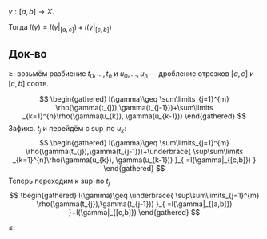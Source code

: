 $\gamma:[a,b]\to X$.

Тогда $l(\gamma)=l(\gamma \bigg|_{[a,c]}^{})+l(\gamma \bigg|_{[c,b]}^{})$
## Док-во

$\geq$: возьмём разбиение $t_{0}, \dots, t_{n}$ и $u_{0}, \dots, u_{n}$ — дробление отрезков $[a, c]$ и $[c, b]$ соотв.

$$
\begin{gathered}
l(\gamma)\geq \sum\limits_{j=1}^{m} \rho(\gamma(t_{j}),\gamma(t_{j-1}))+\sum\limits _{k=1}^{n}\rho(\gamma(u_{k}), \gamma(u_{k-1}))
\end{gathered}
$$
Зафикс. $t_{j}$ и перейдём с $\sup$ по $u_{k}$:
$$
\begin{gathered}
l(\gamma)\geq \sum\limits_{j=1}^{m} \rho(\gamma(t_{j}),\gamma(t_{j-1}))+\underbrace{ \sup\sum\limits _{k=1}^{n}\rho(\gamma(u_{k}), \gamma(u_{k-1})) }_{ =l(\gamma|_{[c,b]}) }
\end{gathered}
$$
Теперь переходим к $\sup$ по $t_{j}$
$$
\begin{gathered}
l(\gamma)\geq \underbrace{ \sup\sum\limits_{j=1}^{m} \rho(\gamma(t_{j}),\gamma(t_{j-1})) }_{ =l(\gamma|_{[a,b]}) }+l(\gamma|_{[c,b]})
\end{gathered}
$$

$\leq$: 
